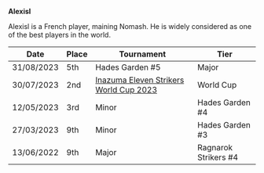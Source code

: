 ******Alexisl******

Alexisl is a French player, maining Nomash. 
He is widely considered as one of the best players in the world.

| Date | Place | Tournament | Tier |
| - | - | - | - |
| 31/08/2023 | 5th | Hades Garden #5 | Major |
| 30/07/2023 | 2nd | [Inazuma Eleven Strikers World Cup 2023](/inapedia/tournaments/worldcup23.md) | World Cup |
| 12/05/2023 | 3rd | Minor | Hades Garden #4 | Minor |
| 27/03/2023 | 9th | Minor | Hades Garden #3 | Minor |
| 13/06/2022 | 9th | Major | Ragnarok Strikers #4 | Major |

